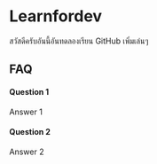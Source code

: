 # Learnfordev
สวัสดีครับอันนี้อันทดลองเรียน GitHub เพิ่มเล่นๆ
## FAQ

#### Question 1

Answer 1

#### Question 2

Answer 2